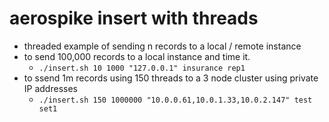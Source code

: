 # aerospike insert with threads
 - threaded example of sending n records to a local / remote instance
 - to send 100,000 records to a local instance and time it.
   -  ```./insert.sh 10 1000 "127.0.0.1" insurance rep1```
 - to ssend 1m records using 150 threads to a 3 node cluster using private IP addresses 
   - ```./insert.sh 150 1000000 "10.0.0.61,10.0.1.33,10.0.2.147" test set1```
